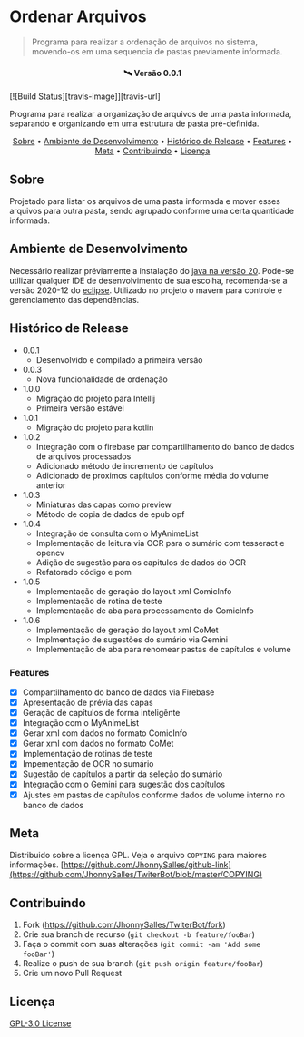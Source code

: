 # Ordenar Arquivos
> Programa para realizar a ordenação de arquivos no sistema, movendo-os em uma sequencia de pastas previamente informada.

<h4 align="center"> 
	🛰  Versão 0.0.1
</h4>

[![Build Status][travis-image]][travis-url]

Programa para realizar a organização de arquivos de uma pasta informada, separando e organizando em uma estrutura de pasta pré-definida.

<p align="center">
 <a href="#Sobre">Sobre</a> •
 <a href="#Ambiente-de-Desenvolvimento">Ambiente de Desenvolvimento</a> • 
 <a href="#Histórico-de-Release">Histórico de Release</a> • 
 <a href="#Features">Features</a> • 
 <a href="#Meta">Meta</a> • 
 <a href="#Contribuindo">Contribuindo</a> • 
 <a href="#Licença">Licença</a>
</p>

## Sobre

Projetado para listar os arquivos de uma pasta informada e mover esses arquivos para outra pasta, sendo agrupado conforme uma certa quantidade informada.

## Ambiente de Desenvolvimento

Necessário realizar préviamente a instalação do [java na versão 20](https://www.java.com/pt-BR/).
Pode-se utilizar qualquer IDE de desenvolvimento de sua escolha, recomenda-se a versão 2020-12 do [eclipse](https://www.eclipse.org/downloads/).
Utilizado no projeto o mavem para controle e gerenciamento das dependências.

## Histórico de Release

* 0.0.1
    * Desenvolvido e compilado a primeira versão
* 0.0.3
    * Nova funcionalidade de ordenação
* 1.0.0
    * Migração do projeto para Intellij
    * Primeira versão estável
* 1.0.1
    * Migração do projeto para kotlin
* 1.0.2
    * Integração com o firebase par compartilhamento do banco de dados de arquivos processados
    * Adicionado método de incremento de capítulos
    * Adicionado de proximos capítulos conforme média do volume anterior
* 1.0.3
    * Miniaturas das capas como preview
    * Método de copia de dados de epub opf
* 1.0.4
    * Integração de consulta com o MyAnimeList
    * Implementação de leitura via OCR para o sumário com tesseract e opencv
    * Adição de sugestão para os capitulos de dados do OCR
    * Refatorado código e pom
* 1.0.5
    * Implementação de geração do layout xml ComicInfo
    * Implementação de rotina de teste
    * Implementação de aba para processamento do ComicInfo
* 1.0.6
    * Implementação de geração do layout xml CoMet
    * Implmentação de sugestões do sumário via Gemini
    * Implementação de aba para renomear pastas de capítulos e volume

### Features

- [X] Compartilhamento do banco de dados via Firebase
- [X] Apresentação de prévia das capas
- [X] Geração de capítulos de forma inteligênte
- [X] Integração com o MyAnimeList
- [X] Gerar xml com dados no formato ComicInfo
- [X] Gerar xml com dados no formato CoMet
- [X] Implementação de rotinas de teste
- [X] Impementação de OCR no sumário
- [X] Sugestão de capítulos a partir da seleção do sumário
- [X] Integração com o Gemini para sugestão dos capítulos
- [X] Ajustes em pastas de capítulos conforme dados de volume interno no banco de dados

## Meta

Distribuido sobre a licença GPL. Veja o arquivo ``COPYING`` para maiores informações.
[https://github.com/JhonnySalles/github-link](https://github.com/JhonnySalles/TwiterBot/blob/master/COPYING)

## Contribuindo

1. Fork (<https://github.com/JhonnySalles/TwiterBot/fork>)
2. Crie sua branch de recurso (`git checkout -b feature/fooBar`)
3. Faça o commit com suas alterações (`git commit -am 'Add some fooBar'`)
4. Realize o push de sua branch (`git push origin feature/fooBar`)
5. Crie um novo Pull Request

<!-- Markdown link & img dfn's -->

## Licença

[GPL-3.0 License](https://github.com/JhonnySalles/TwiterBot/blob/master/COPYING)
